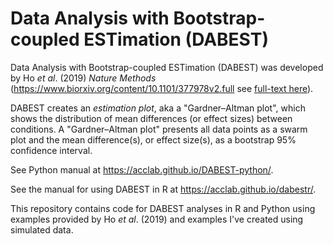 # Data Analysis with Bootstrap-coupled ESTimation (DABEST)

<p> Data Analysis with Bootstrap-coupled ESTimation (DABEST) was developed by Ho <em>et al</em>. (2019) <em>Nature Methods</em> (<a target="_blank" href="https://www.biorxiv.org/content/10.1101/377978v2.full">https://www.biorxiv.org/content/10.1101/377978v2.full</a> see <a target="_blank" href="https://rdcu.be/bHhJ4">full-text here</a>).</p>

<p> DABEST creates an <em>estimation plot</em>, aka a "Gardner–Altman plot", which shows the distribution of mean differences (or effect sizes) between conditions. A "Gardner–Altman plot" presents all data points as a swarm plot and the mean difference(s), or effect size(s), as a bootstrap 95% confidence interval.</p>

<p> See Python manual at <a target="_blank" href="https://acclab.github.io/DABEST-python/">https://acclab.github.io/DABEST-python/</a>.</p>

<p> See the manual for using DABEST in R at <a target="_blank" href="https://acclab.github.io/dabestr/">https://acclab.github.io/dabestr/</a>.</p>

<p> This repository contains code for DABEST analyses in R and Python using examples provided by Ho <em>et al</em>. (2019) and examples I've created using simulated data.</p>

